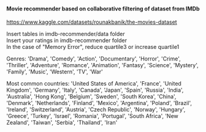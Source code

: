 #### Movie recommender based on collaborative filtering of dataset from IMDb  
https://www.kaggle.com/datasets/rounakbanik/the-movies-dataset  

Insert tables in imdb-recommender/data folder  
Insert your ratings in imdb-recommender folder  
In the case of "Memory Error", reduce quartile3 or increase quartile1  

Genres: 'Drama', 'Comedy', 'Action', 'Documentary', 'Horror', 'Crime', 
'Thriller', 'Adventure', 'Romance', 'Animation', 'Fantasy', 'Science', 
'Mystery', 'Family', 'Music', 'Western', 'TV', 'War'  

Most common countries: 'United States of America',
 'France',
 'United Kingdom',
 'Germany',
 'Italy',
 'Canada',
 'Japan',
 'Spain',
 'Russia',
 'India',
 'Australia',
 'Hong Kong',
 'Belgium',
 'Sweden',
 'South Korea',
 'China',
 'Denmark',
 'Netherlands',
 'Finland',
 'Mexico',
 'Argentina',
 'Poland',
 'Brazil',
 'Ireland',
 'Switzerland',
 'Austria',
 'Czech Republic',
 'Norway',
 'Hungary',
 'Greece',
 'Turkey',
 'Israel',
 'Romania',
 'Portugal',
 'South Africa',
 'New Zealand',
 'Taiwan',
 'Serbia',
 'Thailand',
 'Iran'  


